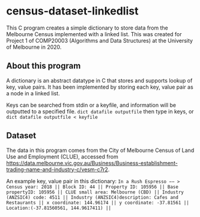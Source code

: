 # census-dataset-linkedlist
This C program creates a simple dictionary to store data from the Melbourne Census implemented with a linked list. This was created for Project 1 of COMP20003 (Algorithms and Data Structures) at the University of Melbourne in 2020.

## About this program
A dictionary is an abstract datatype in C that stores and supports lookup of key, value pairs. It has been implemented by storing each key, value pair as a node in a linked list.

Keys can be searched from stdin or a keyfile, and information will be outputted to a specified file.
```dict datafile outputfile``` then type in keys, or
```dict datafile outputfile < keyfile```

## Dataset
The data in this program comes from the City of Melbourne Census of Land Use and Employment (CLUE), accessed from https://data.melbourne.vic.gov.au/Business/Business-establishment-trading-name-and-industry-c/vesm-c7r2.

An example key, value pair in this dictionary:
```In a Rush Espresso −− > Census year: 2018 || Block ID: 44 || Property ID: 105956 || Base propertyID: 105956 || CLUE small area: Melbourne (CBD) || Industry (ANZSIC4) code: 4511 || Industry (ANZSIC4)description: Cafes and Restaurants || x coordinate: 144.96174 || y coordinate: -37.81561 || Location:(-37.81560561, 144.9617411) ||```
